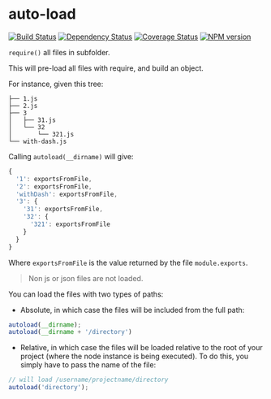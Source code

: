 auto-load
=========
[![Build Status](https://travis-ci.org/Neamar/auto-load.png?branch=master)](https://travis-ci.org/Neamar/auto-load)
[![Dependency Status](https://gemnasium.com/Neamar/auto-load.png)](https://gemnasium.com/Neamar/auto-load)
[![Coverage Status](https://coveralls.io/repos/Neamar/auto-load/badge.png?branch=master)](https://coveralls.io/r/Neamar/auto-load?branch=master)
[![NPM version](https://badge.fury.io/js/auto-load.png)](http://badge.fury.io/js/auto-load)

`require()` all files in subfolder.

This will pre-load all files with require, and build an object.

For instance, given this tree:

```
├── 1.js
├── 2.js
├── 3
│   ├── 31.js
│   └── 32
│       └── 321.js
└── with-dash.js
```

Calling `autoload(__dirname)` will give:

```js
{
  '1': exportsFromFile,
  '2': exportsFromFile,
  'withDash': exportsFromFile,
  '3': {
    '31': exportsFromFile,
    '32': {
      '321': exportsFromFile
    }
  }
}
```

Where `exportsFromFile` is the value returned by the file `module.exports`.

> Non js or json files are not loaded.

You can load the files with two types of paths:

- Absolute, in which case the files will be included from the full path:

```js
autoload(__dirname);
autoload(__dirname + '/directory')
```

- Relative, in which case the files will be loaded relative to the root of your project (where the node instance is being executed). To do this, you simply have to pass the name of the file:

```js
// will load /username/projectname/directory
autoload('directory');
```
